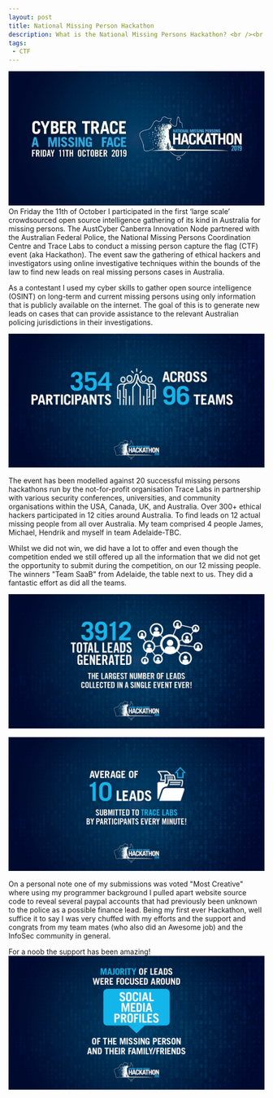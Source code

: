 ```yaml
---
layout: post
title: National Missing Person Hackathon
description: What is the National Missing Persons Hackathon? <br /><br />The AustCyber Canberra Innovation Node has partnered with the Australian Federal Police, the National Missing Persons Coordination Centre and Trace Labs to conduct a missing person capture the flag (CTF) event (aka Hackathon) on Friday 11th October 2019. The event will see the gathering of ethical hackers and investigators using online investigative techniques within the bounds of the law to find new leads on real missing persons cases in Australia.
tags:
 - CTF
---
```

![National Missing Persons Hackathon](/assets/images/NMPH1.JPG "National Missing Persons Hackathon")
On Friday the 11th of October I participated in the first ‘large scale’ crowdsourced open source intelligence gathering of its kind in Australia for missing persons. The AustCyber Canberra Innovation Node partnered with the Australian Federal Police, the National Missing Persons Coordination Centre and Trace Labs to conduct a missing person capture the flag (CTF) event (aka Hackathon). The event saw the gathering of ethical hackers and investigators using online investigative techniques within the bounds of the law to find new leads on real missing persons cases in Australia.
<br />

As a contestant I used my cyber skills to gather open source intelligence (OSINT) on long-term and current missing persons using only information that is publicly available on the internet. The goal of this is to generate new leads on cases that can provide assistance to the relevant Australian policing jurisdictions in their investigations.
<br />

![National Missing Persons Hackathon](/assets/images/NMPH2.JPG "National Missing Persons Hackathon")
<br />

The event has been modelled against 20 successful missing persons hackathons run by the not-for-profit organisation Trace Labs in partnership with various security conferences, universities, and community organisations within the USA, Canada, UK, and Australia. Over 300+ ethical hackers participated in 12 cities around Australia. To find leads on 12 actual missing people from all over Australia. My team comprised 4 people James, Michael, Hendrik and myself in team Adelaide-TBC. 
<br />

Whilst we did not win, we did have a lot to offer and even though the competition ended we still offered up all the information that we did not get the opportunity to submit during the competition, on our 12 missing people. The winners "Team SaaB" from Adelaide, the table next to us. They did a fantastic effort as did all the teams.
<br />

![National Missing Persons Hackathon](/assets/images/NMPH4.JPG "National Missing Persons Hackathon")
<br />

![National Missing Persons Hackathon](/assets/images/NMPH5.JPG "National Missing Persons Hackathon")
<br />

On a personal note one of my submissions was voted "Most Creative" where using my programmer background I pulled apart website source code to reveal several paypal accounts that had previously been unknown to the police as a possible finance lead. Being my first ever Hackathon, well suffice it to say I was very chuffed with my efforts and the support and congrats from my team mates (who also did an Awesome job) and the InfoSec community in general. 
<br />

For a noob the support has been amazing!<br />
![National Missing Persons Hackathon](/assets/images/NMPH7.JPG "National Missing Persons Hackathon")
